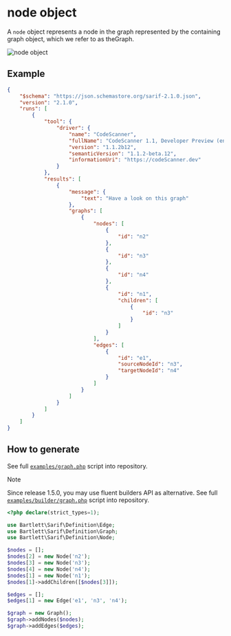<!-- markdownlint-disable MD013 -->
# node object

A `node` object represents a node in the graph represented by the containing graph object, which we refer to as theGraph.

![node object](../assets/images/reference-node.graphviz.svg)

## Example

```json
{
    "$schema": "https://json.schemastore.org/sarif-2.1.0.json",
    "version": "2.1.0",
    "runs": [
        {
            "tool": {
                "driver": {
                    "name": "CodeScanner",
                    "fullName": "CodeScanner 1.1, Developer Preview (en-US)",
                    "version": "1.1.2b12",
                    "semanticVersion": "1.1.2-beta.12",
                    "informationUri": "https://codeScanner.dev"
                }
            },
            "results": [
                {
                    "message": {
                        "text": "Have a look on this graph"
                    },
                    "graphs": [
                        {
                            "nodes": [
                                {
                                    "id": "n2"
                                },
                                {
                                    "id": "n3"
                                },
                                {
                                    "id": "n4"
                                },
                                {
                                    "id": "n1",
                                    "children": [
                                        {
                                            "id": "n3"
                                        }
                                    ]
                                }
                            ],
                            "edges": [
                                {
                                    "id": "e1",
                                    "sourceNodeId": "n3",
                                    "targetNodeId": "n4"
                                }
                            ]
                        }
                    ]
                }
            ]
        }
    ]
}
```

## How to generate

See full [`examples/graph.php`][example-script] script into repository.

> [!NOTE]
> Since release 1.5.0, you may use fluent builders API as alternative.
> See full [`examples/builder/graph.php`][example-builder] script into repository.

[example-script]: https://github.com/llaville/sarif-php-sdk/blob/master/examples/graph.php
[example-builder]: https://github.com/llaville/sarif-php-sdk/blob/master/examples/builder/graph.php

```php
<?php declare(strict_types=1);

use Bartlett\Sarif\Definition\Edge;
use Bartlett\Sarif\Definition\Graph;
use Bartlett\Sarif\Definition\Node;

$nodes = [];
$nodes[2] = new Node('n2');
$nodes[3] = new Node('n3');
$nodes[4] = new Node('n4');
$nodes[1] = new Node('n1');
$nodes[1]->addChildren([$nodes[3]]);

$edges = [];
$edges[1] = new Edge('e1', 'n3', 'n4');

$graph = new Graph();
$graph->addNodes($nodes);
$graph->addEdges($edges);

```
